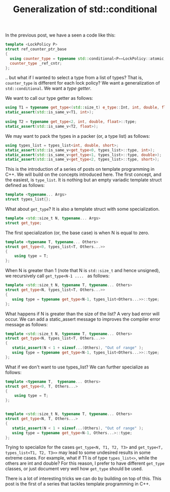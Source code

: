 ﻿---
layout: post
title: "Generalization of std::conditional"
categories: C++
keywords: programming; C++
---

In the previous post, we have a seen a code like this: 

```cpp
template <LockPolicy P> 
struct ref_counter_ptr_base 
{
  using counter_type = typename std::conditional<P==LockPolicy::atomic, std::atomic<uint32_t>, uint32_t>::type;
  counter_type _ref_cntr; 
};
```

.. but what if I wanted to select a type from a list of types? That is, ``counter_type`` is different for each lock policy? We want a generalization of ``std::conditional``. We want a *type getter*.

We want to call our type getter as follows: 

```cpp
using T1 = typename get_type<(std::size_t) e_type::Int, int, double, float>::type; 
static_assert(std::is_same_v<T1, int>); 
    
using T2 = typename get_type<2, int, double, float>::type; 
static_assert(std::is_same_v<T2, float>);
```

We may want to pack the types in a packer (or, a type list) as follows: 
```cpp
using types_list = types_list<int, double, short>; 
static_assert(std::is_same_v<get_type<0, types_list>::type, int>); 
static_assert(std::is_same_v<get_type<1, types_list>::type, double>);
static_assert(std::is_same_v<get_type<2, types_list>::type, short>);
```

This is the introduction of a series of posts on template programming in C++. We will build on the concepts introduced here. The first concept, and the easiest, is ``type_list``. It is nothing but an empty variadic template struct defined as follows: 

```cpp
template <typename... Args> 
struct types_list{};
```

What about ``get_type``? It is also a template struct with some specialization. 

```cpp
template <std::size_t N, typename... Args> 
struct get_type; 
```

The first specialization (or, the base case) is when N is equal to zero. 

```cpp
template <typename T, typename... Others>
struct get_type<0, types_list<T, Others...>> 
{
    using type = T;    
};
```

When N is greater than 1 (note that N is ``std::size_t`` and hence unsigned), we recursively call ``get_type<N-1 .... `` as follows: 

```cpp
template <std::size_t N, typename T, typename... Others>
struct get_type<N, types_list<T, Others...>>
{
   using type = typename get_type<N-1, types_list<Others...>>::type; 
}; 
```

What happens if N is greater than the size of the list? A very bad error will occur. We can add a static_assert message to improves the compiler error message as follows: 


```cpp
template <std::size_t N, typename T, typename... Others>
struct get_type<N, types_list<T, Others...>>
{
   static_assert(N < 1 + sizeof...(Others), "Out of range" ); 
   using type = typename get_type<N-1, types_list<Others...>>::type; 
}; 
```


What if we don't want to use types_list? We can further specialize as follows: 

```cpp
template <typename T,  typename... Others>
struct get_type<0, T, Others...> 
{
    using type = T;    
};


template <std::size_t N, typename T, typename... Others>
struct get_type<N, T, Others...>
{
   static_assert(N < 1 + sizeof...(Others), "Out of range" );
   using type = typename get_type<N-1, Others...>::type; 
}; 
```

Trying to specialize for the cases ``get_type<N, T1, T2, T3>`` and ``get_type<T, types_list<T1, T2, T3>>`` may lead to some undesired results in some extreme cases. For example, what if T1 is of type ``types_list<>``, while the others are int and double? For this reason, I prefer to have different ``get_type`` classes, or just document very well how ``get_type`` should be used. 

There is a lot of interesting tricks we can do by building on top of this. This post is the first of a series that tackles template programming in C++. 

